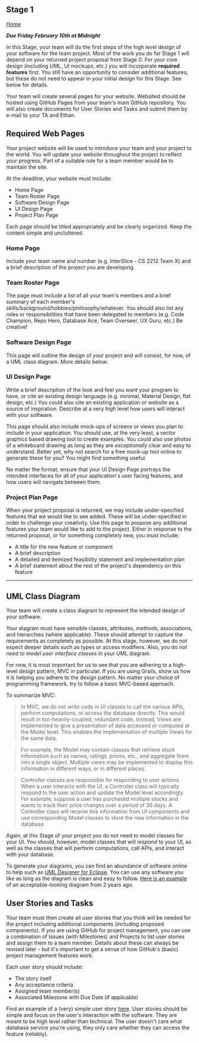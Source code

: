 ## Stage 1

[Home](README.md)  

***Due Friday February 10th at Midnight***

In this Stage, your team will do the first steps of the high level design of your software for the team project.  Most of the work you do for Stage 1 will depend on your returned project proposal from Stage 0. For your core design (including UML, UI mockups, etc.) you will incorporate **required features** first. You still have an opportunity to consider additional features, but these do not need to appear in your initial design for this Stage. See below for details.

Your team will create several pages for your website. Websited should be hosted using GitHub Pages from your 
team's main GitHub repository. You will also create documents for User Stories and Tasks and submit them by e-mail to your TA and Ethan.

## Required Web Pages  

Your project website will be used to introduce your team and your project to the world. You will update your website
throughout the project to reflect your progress. Part of a suitable role for a team member would be to maintain the site.  

At the deadline, your website must include:

* Home Page  
* Team Roster Page  
* Software Design Page  
* UI Design Page  
* Project Plan Page  

Each page should be titled appropriately and be clearly organized. Keep the content simple and uncluttered.

### Home Page  

Include your team name and number (e.g. InterSlice - CS 2212 Team X) and a brief description of the project you are developing.  

### Team Roster Page  

The page must include a list of all your team's members and a brief summary of each member's skills/background/hobbies/philosophy/whatever. You should also list any roles or responsibilities that have been delegated
to members (e.g. Code Champion, Repo Hero, Database Ace, Team Overseer, UX Guru, etc.) Be creative!

### Software Design Page  

This page will outline the design of your project and will consist, for now, of a UML class diagram. More details below.

### UI Design Page  

Write a brief description of the look and feel you want your program to have, or cite an existing design language (e.g. minimal, Material Design, flat design, etc.) You could also cite an existing application or website as a source of inspiration. Describe at a very high level how users will interact with your software.  

This page should also include mock-ups of screens or views you plan to include in your application. You should use, at the very least, a vector graphics based drawing tool to create examples. You could also use photos of a whiteboard drawing as long as they are *exceptionally* clear and easy to understand. Better yet, why not search for a free mock-up tool online to generate these for you? You might find something useful.

No matter the format, ensure that your UI Design Page portrays the intended interfaces for all of your application's user facing features, and how users will navigate between them.  

### Project Plan Page  

When your project proposal is returned, we may include under-specified features that we would like to see added. These will be under-specified in order to challenge your creativity. Use this page to propose any additional features your team would like to add to the project. Either in response to the returned proposal, or for something completely new, you must include:  

* A title for the new feature or component  
* A brief description  
* A detailed and itemized feasibility statement and implementation plan  
* A brief statement about the rest of the project's dependency on this feature  

---

## UML Class Diagram

Your team will create a class diagram to represent the intended design of your software.

Your diagram must have sensible classes, attributes, methods, associations, and hierarchies (where applicable). These should attempt to capture the requirements as completely as possible. At this stage, however, we do not expect deeper details such as types or access modifiers. Also, you do *not need to model user interface classes* in your UML diagram.  

For now, it is most important for us to see that you are adhering to a high-level design pattern, MVC in particular. If you are using Grails, show us how it is helping you adhere to the design pattern. No matter your choice of programming framework, try to follow a basic MVC-based approach.

To summarize MVC:  
> In MVC, we do not write code in UI classes to call the various APIs, perform computations, or access the database directly. This would result in too-heavily-coupled, redundant code. Instead, Views are implemented to give a presentation of data accessed or computed at the Model level. This enables the implementation of multiple Views for the same data.

> For example, the Model may contain classes that retrieve stock information such as names, ratings, prices, etc., and aggregate them into a single object. Multiple views may be implemented to display this information in different ways, or in different places.

> Controller classes are responsible for responding to user actions. When a user interacts with the UI, a Controller class will typically respond to the user action and update the Model level accordingly. For example, suppose a user has purchased multiple stocks and wants to track their price changes over a period of 30 days. A Controller class will receive this information from UI components and use corresponding Model classes to store the new information in the database.

Again, at this Stage of your project you do not need to model classes for your UI. You should, however, model classes that will *respond* to your UI, as well as the classes that will perform computations, call APIs, and interact with your database.

To generate your diagrams, you can find an abundance of software online to help such as [UML Designer for Eclipse](https://marketplace.eclipse.org/content/uml-designer). You can use any software you like as long as the diagram is clean and easy to follow. [Here is an example](/CS2212B-2017/resources/UML.png) of an acceptable-looking diagram from 2 years ago.

## User Stories and Tasks

Your team must then create all user stories that you think will be needed for the project including additional components (including proposed components). If you are using GitHub for project management, you can use a combination of Issues (with Milestones) and Projects to list user stories and assign them to a team member. Details about these can always be revised later - but it's important to get a sense of how GitHub's (basic) project management features work.  

Each user story should include:  

* The story itself  
* Any acceptance criteria  
* Assigned team member(s)  
* Associated Milestone with Due Date (if applicable)  

Find an example of a (very) simple user story [here](/CS2212B-2017/resources/Story.png). User stories should be simple and focus on the user's interaction with the software. They are meant to be high level rather than technical. The user doesn't care what database service you're using, they only care whether they can access the feature (reliably).
